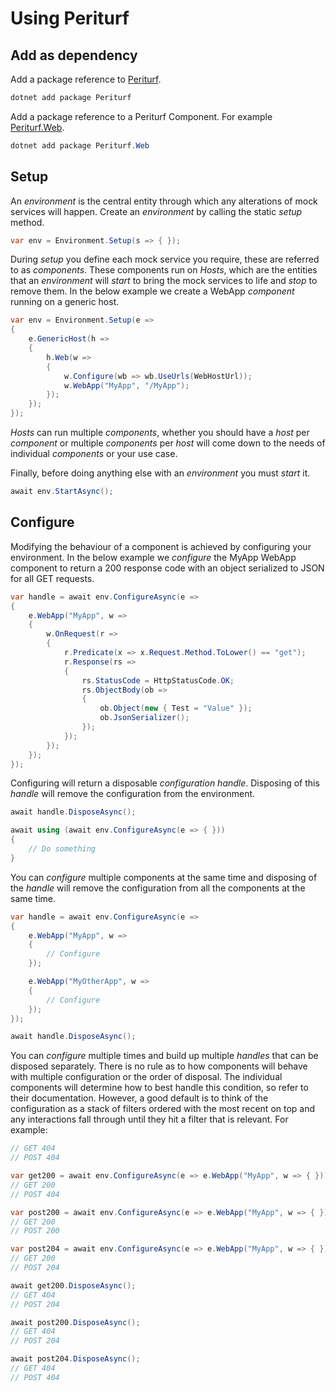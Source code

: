 # Using Periturf

## Add as dependency

Add a package reference to [Periturf](https://www.nuget.org/packages/Periturf).

```powershell
dotnet add package Periturf
```

Add a package reference to a Periturf Component. For example [Periturf.Web](https://www.nuget.org/packages/Periturf.Web).

```powershell
dotnet add package Periturf.Web
```

## Setup

An *environment* is the central entity through which any alterations of mock services will happen. Create an *environment* by calling the static *setup* method.

```csharp
var env = Environment.Setup(s => { });
```

During *setup* you define each mock service you require, these are referred to as *components*. These components run on *Hosts*, which are the entities that an *environment* will *start* to bring the mock services to life and *stop* to remove them. In the below example we create a WebApp *component* running on a generic host.

```csharp
var env = Environment.Setup(e =>
{
    e.GenericHost(h =>
    {
        h.Web(w =>
        {
            w.Configure(wb => wb.UseUrls(WebHostUrl));
            w.WebApp("MyApp", "/MyApp");
        });
    });
});
```

*Hosts* can run multiple *components*, whether you should have a *host* per *component* or multiple *components* per *host* will come down to the needs of individual *components* or your use case.

Finally, before doing anything else with an *environment* you must *start* it.

```csharp
await env.StartAsync();
```

## Configure

Modifying the behaviour of a component is achieved by configuring your environment. In the below example we *configure* the MyApp WebApp component to return a 200 response code with an object serialized to JSON for all GET requests.

```csharp
var handle = await env.ConfigureAsync(e =>
{
    e.WebApp("MyApp", w =>
    {
        w.OnRequest(r =>
        {
            r.Predicate(x => x.Request.Method.ToLower() == "get");
            r.Response(rs =>
            {
                rs.StatusCode = HttpStatusCode.OK;
                rs.ObjectBody(ob =>
                {
                    ob.Object(new { Test = "Value" });
                    ob.JsonSerializer();
                });
            });
        });
    });
});
```

Configuring will return a disposable *configuration handle*. Disposing of this *handle* will remove the configuration from the environment.

```csharp
await handle.DisposeAsync();

await using (await env.ConfigureAsync(e => { }))
{
    // Do something
}
```

You can *configure* multiple components at the same time and disposing of the *handle* will remove the configuration from all the components at the same time.

```csharp
var handle = await env.ConfigureAsync(e =>
{
    e.WebApp("MyApp", w =>
    {
        // Configure
    });

    e.WebApp("MyOtherApp", w =>
    {
        // Configure
    });
});

await handle.DisposeAsync();
```

You can *configure* multiple times and build up multiple *handles* that can be disposed separately. There is no rule as to how components will behave with multiple configuration or the order of disposal. The individual components will determine how to best handle this condition, so refer to their documentation. However, a good default is to think of the configuration as a stack of filters ordered with the most recent on top and any interactions fall through until they hit a filter that is relevant. For example:

```csharp
// GET 404
// POST 404

var get200 = await env.ConfigureAsync(e => e.WebApp("MyApp", w => { }));
// GET 200
// POST 404

var post200 = await env.ConfigureAsync(e => e.WebApp("MyApp", w => { }));
// GET 200
// POST 200

var post204 = await env.ConfigureAsync(e => e.WebApp("MyApp", w => { }));
// GET 200
// POST 204

await get200.DisposeAsync();
// GET 404
// POST 204

await post200.DisposeAsync();
// GET 404
// POST 204

await post204.DisposeAsync();
// GET 404
// POST 404
```
